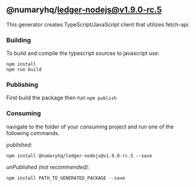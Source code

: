 ## @numaryhq/ledger-nodejs@v1.9.0-rc.5

This generator creates TypeScript/JavaScript client that utilizes fetch-api.

### Building

To build and compile the typescript sources to javascript use:
```
npm install
npm run build
```

### Publishing

First build the package then run ```npm publish```

### Consuming

navigate to the folder of your consuming project and run one of the following commands.

_published:_

```
npm install @numaryhq/ledger-nodejs@v1.9.0-rc.5 --save
```

_unPublished (not recommended):_

```
npm install PATH_TO_GENERATED_PACKAGE --save
